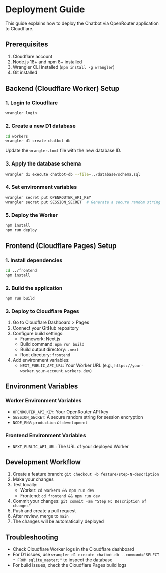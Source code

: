 # Deployment Guide

This guide explains how to deploy the Chatbot via OpenRouter application to Cloudflare.

## Prerequisites

1. Cloudflare account
2. Node.js 18+ and npm 8+ installed
3. Wrangler CLI installed (`npm install -g wrangler`)
4. Git installed

## Backend (Cloudflare Worker) Setup

### 1. Login to Cloudflare

```bash
wrangler login
```

### 2. Create a new D1 database

```bash
cd workers
wrangler d1 create chatbot-db
```

Update the `wrangler.toml` file with the new database ID.

### 3. Apply the database schema

```bash
wrangler d1 execute chatbot-db --file=../database/schema.sql
```

### 4. Set environment variables

```bash
wrangler secret put OPENROUTER_API_KEY
wrangler secret put SESSION_SECRET  # Generate a secure random string
```

### 5. Deploy the Worker

```bash
npm install
npm run deploy
```

## Frontend (Cloudflare Pages) Setup

### 1. Install dependencies

```bash
cd ../frontend
npm install
```

### 2. Build the application

```bash
npm run build
```

### 3. Deploy to Cloudflare Pages

1. Go to Cloudflare Dashboard > Pages
2. Connect your GitHub repository
3. Configure build settings:
   - Framework: Next.js
   - Build command: `npm run build`
   - Build output directory: `.next`
   - Root directory: `frontend`
4. Add environment variables:
   - `NEXT_PUBLIC_API_URL`: Your Worker URL (e.g., `https://your-worker.your-account.workers.dev`)

## Environment Variables

### Worker Environment Variables

- `OPENROUTER_API_KEY`: Your OpenRouter API key
- `SESSION_SECRET`: A secure random string for session encryption
- `NODE_ENV`: `production` or `development`

### Frontend Environment Variables

- `NEXT_PUBLIC_API_URL`: The URL of your deployed Worker

## Development Workflow

1. Create a feature branch: `git checkout -b feature/step-N-description`
2. Make your changes
3. Test locally:
   - Worker: `cd workers && npm run dev`
   - Frontend: `cd frontend && npm run dev`
4. Commit your changes: `git commit -am "Step N: Description of changes"`
5. Push and create a pull request
6. After review, merge to `main`
7. The changes will be automatically deployed

## Troubleshooting

- Check Cloudflare Worker logs in the Cloudflare dashboard
- For D1 issues, use `wrangler d1 execute chatbot-db --command="SELECT * FROM sqlite_master;"` to inspect the database
- For build issues, check the Cloudflare Pages build logs
